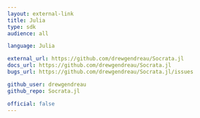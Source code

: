 ```yaml
---
layout: external-link
title: Julia
type: sdk 
audience: all

language: Julia

external_url: https://github.com/drewgendreau/Socrata.jl
docs_url: https://github.com/drewgendreau/Socrata.jl
bugs_url: https://github.com/drewgendreau/Socrata.jl/issues

github_user: drewgendreau
github_repo: Socrata.jl

official: false
---
```

